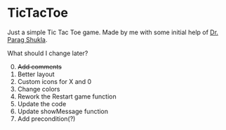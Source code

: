 # TicTacToe
Just a simple Tic Tac Toe game. Made by me with some initial help of [Dr. Parag Shukla](https://www.youtube.com/c/DrParagShukla).

What should I change later?

0. <s>Add comments</s>
1. Better layout
2. Custom icons for X and 0
3. Change colors
4. Rework the Restart game function
5. Update the code
6. Update showMessage function
7. Add precondition(?)
